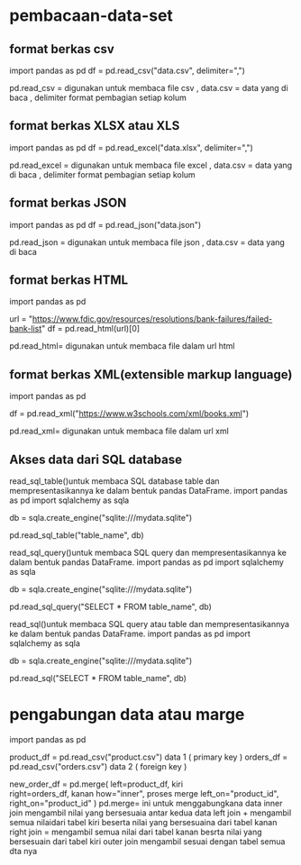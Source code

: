 # pembacaan-data-set

format berkas csv 
--

import pandas  as pd 
df = pd.read_csv("data.csv", delimiter=",")

pd.read_csv = digunakan untuk membaca file csv , data.csv = data yang di baca , delimiter  format pembagian setiap kolum  

format berkas XLSX atau XLS 
--

import pandas  as pd 
df = pd.read_excel("data.xlsx", delimiter=",")

pd.read_excel = digunakan untuk membaca file excel , data.csv = data yang di baca , delimiter  format pembagian setiap kolum  

format berkas JSON
--

import pandas  as pd 
df = pd.read_json("data.json")

pd.read_json = digunakan untuk membaca file json , data.csv = data yang di baca 

format berkas HTML
--

import pandas  as pd 

url = "https://www.fdic.gov/resources/resolutions/bank-failures/failed-bank-list"
df = pd.read_html(url)[0]

pd.read_html= digunakan untuk membaca file dalam url html 

format berkas XML(extensible markup language)
--

import pandas as pd
 
df = pd.read_xml("https://www.w3schools.com/xml/books.xml")

pd.read_xml= digunakan untuk membaca file dalam url xml

Akses data dari SQL database
--
read_sql_table()untuk membaca SQL database table dan mempresentasikannya ke dalam bentuk pandas DataFrame.
import pandas as pd
import sqlalchemy as sqla
 
db = sqla.create_engine("sqlite:///mydata.sqlite")
 
pd.read_sql_table("table_name", db)

read_sql_query()untuk membaca SQL query dan mempresentasikannya ke dalam bentuk pandas DataFrame.
import pandas as pd
import sqlalchemy as sqla
 
db = sqla.create_engine("sqlite:///mydata.sqlite")
 
pd.read_sql_query("SELECT * FROM table_name", db)

read_sql()untuk membaca SQL query atau table dan mempresentasikannya ke dalam bentuk pandas DataFrame.
import pandas as pd
import sqlalchemy as sqla
 
db = sqla.create_engine("sqlite:///mydata.sqlite")
 
pd.read_sql("SELECT * FROM table_name", db)

pengabungan data  atau marge 
==
import pandas as pd
 
product_df = pd.read_csv("product.csv")    data 1 ( primary key )
orders_df = pd.read_csv("orders.csv")      data 2 ( foreign key )
 
new_order_df = pd.merge(
    left=product_df,     kiri  
    right=orders_df,     kanan 
    how="inner",         proses merge 
    left_on="product_id",
    right_on="product_id"
)
pd.merge= ini untuk menggabungkana data 
inner join  mengambil nilai yang bersesuaia antar kedua data 
left join + mengambil semua  nilaidari tabel kiri beserta nilai  yang bersesuaina  dari tabel kanan 
right join = mengambil semua nilai dari tabel kanan besrta nilai yang bersesuain dari tabel kiri 
outer join  mengambil sesuai dengan tabel  semua dta nya 
